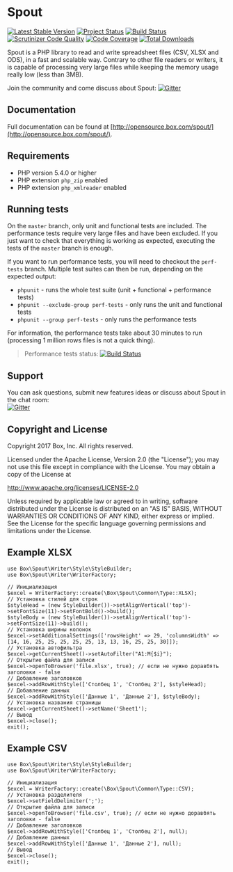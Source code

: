 # Spout

[![Latest Stable Version](https://poser.pugx.org/box/spout/v/stable)](https://packagist.org/packages/box/spout)
[![Project Status](http://opensource.box.com/badges/active.svg)](http://opensource.box.com/badges)
[![Build Status](https://travis-ci.org/box/spout.svg?branch=master)](https://travis-ci.org/box/spout)
[![Scrutinizer Code Quality](https://scrutinizer-ci.com/g/box/spout/badges/quality-score.png?b=master)](https://scrutinizer-ci.com/g/box/spout/?branch=master)
[![Code Coverage](https://scrutinizer-ci.com/g/box/spout/badges/coverage.png?b=master)](https://scrutinizer-ci.com/g/box/spout/?branch=master)
[![Total Downloads](https://poser.pugx.org/box/spout/downloads)](https://packagist.org/packages/box/spout)

Spout is a PHP library to read and write spreadsheet files (CSV, XLSX and ODS), in a fast and scalable way.
Contrary to other file readers or writers, it is capable of processing very large files while keeping the memory usage really low (less than 3MB).

Join the community and come discuss about Spout: [![Gitter](https://badges.gitter.im/Join%20Chat.svg)](https://gitter.im/box/spout?utm_source=badge&utm_medium=badge&utm_campaign=pr-badge)


## Documentation

Full documentation can be found at [http://opensource.box.com/spout/](http://opensource.box.com/spout/).


## Requirements

* PHP version 5.4.0 or higher
* PHP extension `php_zip` enabled
* PHP extension `php_xmlreader` enabled


## Running tests

On the `master` branch, only unit and functional tests are included. The performance tests require very large files and have been excluded.
If you just want to check that everything is working as expected, executing the tests of the `master` branch is enough.

If you want to run performance tests, you will need to checkout the `perf-tests` branch. Multiple test suites can then be run, depending on the expected output:

* `phpunit` - runs the whole test suite (unit + functional + performance tests)
* `phpunit --exclude-group perf-tests` - only runs the unit and functional tests
* `phpunit --group perf-tests` - only runs the performance tests

For information, the performance tests take about 30 minutes to run (processing 1 million rows files is not a quick thing).

> Performance tests status: [![Build Status](https://travis-ci.org/box/spout.svg?branch=perf-tests)](https://travis-ci.org/box/spout)


## Support

You can ask questions, submit new features ideas or discuss about Spout in the chat room:<br>
[![Gitter](https://badges.gitter.im/Join%20Chat.svg)](https://gitter.im/box/spout?utm_source=badge&utm_medium=badge&utm_campaign=pr-badge)

## Copyright and License

Copyright 2017 Box, Inc. All rights reserved.

Licensed under the Apache License, Version 2.0 (the "License");
you may not use this file except in compliance with the License.
You may obtain a copy of the License at

   http://www.apache.org/licenses/LICENSE-2.0

Unless required by applicable law or agreed to in writing, software
distributed under the License is distributed on an "AS IS" BASIS,
WITHOUT WARRANTIES OR CONDITIONS OF ANY KIND, either express or implied.
See the License for the specific language governing permissions and
limitations under the License.




## Example XLSX
```
use Box\Spout\Writer\Style\StyleBuilder;
use Box\Spout\Writer\WriterFactory;

// Инициализация
$excel = WriterFactory::create(\Box\Spout\Common\Type::XLSX);
// Установка стилей для строк
$styleHead = (new StyleBuilder())->setAlignVertical('top')->setFontSize(11)->setFontBold()->build();
$styleBody = (new StyleBuilder())->setAlignVertical('top')->setFontSize(11)->build();
// Установка ширины колонок
$excel->setAdditionalSettings(['rowsHeight' => 29, 'columnsWidth' => [14, 16, 25, 25, 25, 25, 25, 13, 13, 16, 25, 25, 30]]);
// Установка автофильтра
$excel->getCurrentSheet()->setAutoFilter("A1:M{$i}");
// Открытие файла для записи
$excel->openToBrowser('file.xlsx', true); // если не нужно доравбять заголовки - false
// Добавление заголовков
$excel->addRowWithStyle(['Столбец 1', 'Столбец 2'], $styleHead);
// Добавление данных
$excel->addRowWithStyle(['Данные 1', 'Данные 2'], $styleBody);
// Установка названия страницы
$excel->getCurrentSheet()->setName('Sheet1');
// Вывод
$excel->close();
exit();
```

## Example CSV
```
use Box\Spout\Writer\Style\StyleBuilder;
use Box\Spout\Writer\WriterFactory;

// Инициализация
$excel = WriterFactory::create(\Box\Spout\Common\Type::CSV);
// Установка разделителя
$excel->setFieldDelimiter(';');
// Открытие файла для записи
$excel->openToBrowser('file.csv', true); // если не нужно доравбять заголовки - false
// Добавление заголовков
$excel->addRowWithStyle(['Столбец 1', 'Столбец 2'], null);
// Добавление данных
$excel->addRowWithStyle(['Данные 1', 'Данные 2'], null);
// Вывод
$excel->close();
exit();
```
